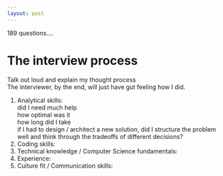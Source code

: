 ```yaml
---
layout: post
---
```

  

189 questions....  
# The interview process  
Talk out loud and explain my thought process  
The interviewer, by the end, will just have gut feeling how I did.  
1. Analytical skills:  
	did I need much help  
	how optimal was it  
	how long did I take  
	if I had to design / architect a new solution, did I structure the problem well and think through the tradeoffs of different decisions?
2. Coding skills:  
3. Technical knowledge / Computer Science fundamentals:  
4. Experience:  
5. Culture fit / Communication skills:  